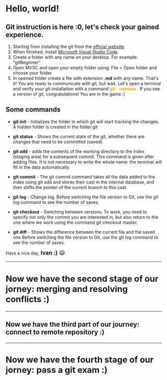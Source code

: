 # Hello, world!
## Git instruction is here :0, let's check your gained experience.

 1. Starting from installing the git from the [official website]. 
2. When finished, install [Microsoft Visual Studio Code]. 
3. Create a folder with any name on your desktop. For example: "gitBeginner"
4. Open MVSC and open your empty folder using: File > Open folder and choose your folder.
5. In opened folder create a file with extension __.md__ with any name.
That's it! You are ready to communicate with git, but wait. Let's open a terminal and verify your git installation with a command <span style="color:orange"> __git --version__ </span>. If you see a version of git, congratulations! You are in the game :)

## Some commands

*  __git init__ - Initializes the folder in which git will start tracking the changes. A hidden folder is created in the folder.git 

* __git status__ - Shows the current state of the git, whether there are changes that need to be committed (saved).

* __git add__ - adds the contents of the working directory to the index (staging area) for a subsequent commit. This command is given after adding files. It is not necessary to write the whole name: the terminal will fill in the data automatically.

* __git commit__ - The git commit command takes all the data added to the index using git add and stores their cast in the internal database, and then shifts the pointer of the current branch to this cast.

* __git log__ - Change log. Before switching the file version to Git, use the git log command to see the number of saves.

* __git checkout__ - Switching between versions. To work, you need to specify not only the commit you are interested in, but also return to the one where we work using the command git checkout master.

* __git diff__ - Shows the difference between the current file and the saved one
Before switching the file version to Git, use the git log command to see the number of saves. 

Have a nice day, <font size ="4"> __Ivan :)__ 😃

[official website]: <https://git-scm.com/book/en/v2/Getting-Started-Installing-Git>
[Microsoft Visual Studio Code]: <https://code.visualstudio.com/>
---
## Now we have the second stage of our jorney: merging and resolving conflicts :)
---

### Now we have the third part of our journey: connect to remote repository :)
---

## Now we have the fourth stage of our jorney: pass a git exam :)
